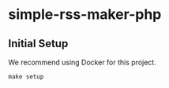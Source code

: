 # simple-rss-maker-php

## Initial Setup

We recommend using Docker for this project.

```shell script
make setup
```
